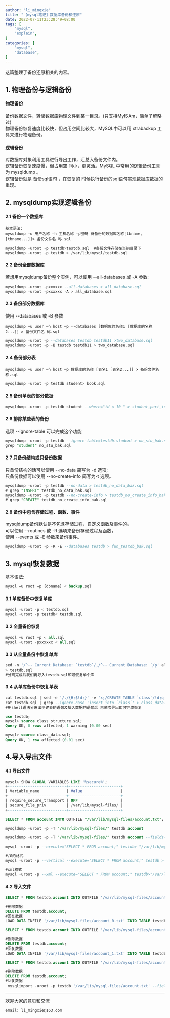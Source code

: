 ```yaml
---
author: "li_mingxie"
title: "【mysql笔记】数据库备份和还原"
date: 2022-07-11T23:28:49+08:00
tags: [
    "mysql",
    "explain",
]
categories: [
    "mysql",
    "database",
]
---
```


这篇整理了备份还原相关的内容。   <!--more-->  

## 1. 物理备份与逻辑备份

#### 物理备份

备份数据文件，转储数据库物理文件到某一目录。(只支持MyISAm，简单了解略过)  
物理备份恢复速度比较快，但占用空间比较大，MySQL中可以用 xtrabackup 工具来进行物理备份。  

#### 逻辑备份

对数据库对象利用工具进行导出工作，汇总入备份文件内。  
逻辑备份恢复速度慢，但占用空 间小，更灵活。MySQL 中常用的逻辑备份工具为 mysqldump 。  
逻辑备份就是 备份sql语句 ，在恢复的 时候执行备份的sql语句实现数据库数据的重现。

## 2. mysqldump实现逻辑备份

#### 2.1 备份一个数据库

```
基本语法:  
mysqldump –u 用户名称 –h 主机名称 –p密码 待备份的数据库名称[tbname, [tbname...]]> 备份文件名 称.sql
```

```sql
mysqldump -uroot -p testdb>testdb.sql  #备份文件存储在当前目录下
mysqldump -uroot -p testdb > /var/lib/mysql/testdb.sql
```

#### 2.2 备份全部数据库

若想用mysqldump备份整个实例，可以使用 --all-databases 或 -A 参数:

```sql
mysqldump -uroot -pxxxxxx --all-databases > all_database.sql
mysqldump -uroot -pxxxxxx -A > all_database.sql
```

#### 2.3 备份部分数据库

使用 --databases 或 -B 参数

```
mysqldump –u user –h host –p --databases [数据库的名称1 [数据库的名称2...]] > 备份文件名 称.sql
```

```sql
mysqldump -uroot -p --databases testdb testdb11 >two_database.sql
mysqldump -uroot -p -B testdb testdb11 > two_database.sql
```

#### 2.4 备份部分表

```
mysqldump –u user –h host –p 数据库的名称 [表名1 [表名2...]] > 备份文件名称.sql
```

```sql
mysqldump -uroot -p testdb student> book.sql
```

#### 2.5 备份单表的部分数据

```sql
mysqldump -uroot -p testdb student --where="id < 10 " > student_part_id10_low_bak.sql
```

#### 2.6 排除某些表的备份

选项 --ignore-table 可以完成这个功能

```sql
mysqldump -uroot -p testdb --ignore-table=testdb.student > no_stu_bak.sql
grep "student" no_stu_bak.sql
```

#### 2.7 只备份结构或只备份数据

只备份结构的话可以使用 --no-data 简写为 -d 选项;  
只备份数据可以使用 --no-create-info 简写为-t 选项。

```sql
mysqldump -uroot -p testdb --no-data > testdb_no_data_bak.sql
# grep "INSERT" testdb_no_data_bak.sql
mysqldump -uroot -p testdb --no-create-info > testdb_no_create_info_bak.sql
# grep "CREATE" testdb_no_create_info_bak.sql
```

#### 2.8 备份中包含存储过程、函数、事件

mysqldump备份默认是不包含存储过程，自定义函数及事件的。  
可以使用 --routines 或 -R 选项来备份存储过程及函数，  
使用 --events 或 -E 参数来备份事件。

```sql
mysqldump -uroot -p -R -E --databases testdb > fun_testdb_bak.sql
```

## 3. mysql恢复数据

基本语法:

```sql
mysql –u root –p [dbname] < backup.sql
```

#### 3.1 单库备份中恢复单库

```sql
mysql -uroot -p < testdb.sql
mysql -uroot -p testdb< testdb.sql
```

#### 3.2 全量备份恢复

```sql
mysql –u root –p < all.sql
mysql -uroot -pxxxxxx < all.sql
```

#### 3.3 从全量备份中恢复单库

```sql
sed -n '/^-- Current Database: `testdb`/,/^-- Current Database: `/p' all_database.sql
> testdb.sql
#分离完成后我们再导入testdb.sql即可恢复单个库
```

#### 3.4 从单库备份中恢复单表

```sql
cat testdb.sql | sed -e '/./{H;$!d;}' -e 'x;/CREATE TABLE `class`/!d;q' > class_structure.sql
cat testdb.sql | grep --ignore-case 'insert into `class`' > class_data.sql 
#用shell语法分离出创建表的语句及插入数据的语句后 再依次导出即可完成恢复

use testdb;
mysql> source class_structure.sql;
Query OK, 0 rows affected, 1 warning (0.00 sec)

mysql> source class_data.sql;
Query OK, 1 row affected (0.01 sec)
```

## 4.导入导出文件

#### 4.1 导出文件

```sql
mysql> SHOW GLOBAL VARIABLES LIKE '%secure%';
+--------------------------+-----------------------+
| Variable_name            | Value                 |
+--------------------------+-----------------------+
| require_secure_transport | OFF                   |
| secure_file_priv         | /var/lib/mysql-files/ |
+--------------------------+-----------------------+

SELECT * FROM account INTO OUTFILE "/var/lib/mysql-files/account.txt";
```

```sql
mysqldump -uroot -p -T "/var/lib/mysql-files/" testdb account

mysqldump -uroot -p -T "/var/lib/mysql-files/" testdb account --fields-terminated-by=',' --fields-optionally-enclosed-by='\"'

mysql -uroot -p --execute="SELECT * FROM account;" testdb> "/var/lib/mysql-files/account.txt"

#/G的格式
mysql -uroot -p --vertical --execute="SELECT * FROM account;" testdb > "/var/lib/mysql-files/account_1.txt"

#xml格式
mysql -uroot -p --xml --execute="SELECT * FROM account;" testdb>"/var/lib/mysql-files/account_3.xml"
```

#### 4.2 导入文件

```sql
SELECT * FROM testdb.account INTO OUTFILE '/var/lib/mysql-files/account_0.txt';

#删除数据
DELETE FROM testdb.account;
#回复数据
LOAD DATA INFILE '/var/lib/mysql-files/account_0.txt' INTO TABLE testdb.account;
```

```sql
SELECT * FROM testdb.account INTO OUTFILE '/var/lib/mysql-files/account_1.txt' FIELDS TERMINATED BY ',' ENCLOSED BY '\"';

#删除数据
DELETE FROM testdb.account;
#回复数据
LOAD DATA INFILE '/var/lib/mysql-files/account_1.txt' INTO TABLE testdb.account FIELDS TERMINATED BY ',' ENCLOSED BY '\"';
```

```sql
SELECT * FROM testdb.account INTO OUTFILE '/var/lib/mysql-files/account.txt' FIELDS TERMINATED BY ',' ENCLOSED BY '\"';

#删除数据
DELETE FROM testdb.account;
#回复数据
 mysqlimport -uroot -p testdb '/var/lib/mysql-files/account.txt' --fields-terminated-by=',' --fields-optionally-enclosed-by='\"'
```

----------------------------------------------

欢迎大家的意见和交流

`email: li_mingxie@163.com`
